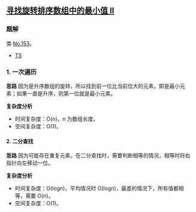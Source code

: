## [寻找旋转排序数组中的最小值 II](https://leetcode-cn.com/problems/find-minimum-in-rotated-sorted-array-ii/)
### 题解
类 [No.153](../256/153.md)。

+ [TS](../../ts/256/154.ts)

### 1. 一次遍历
**思路**
因为是升序数组的旋转，所以找到前一位比当前位大的元素，即是最小元素；如果一直是升序，则第一位就是最小元素。

**复杂度分析**
+ 时间复杂度：O(n)，n 为数组长度。
+ 空间复杂度：O(1)。

#### 2. 二分查找
**思路**
因为可能存在重复元素，在二分查找时，需要判断相等的情况，相等时将右指针向左移动一位。

**复杂度分析**
+ 时间复杂度：O(logn)，平均情况时 O(logn)，最差的情况下，所有值都相等，需要 O(n)。
+ 空间复杂度：O(1)。